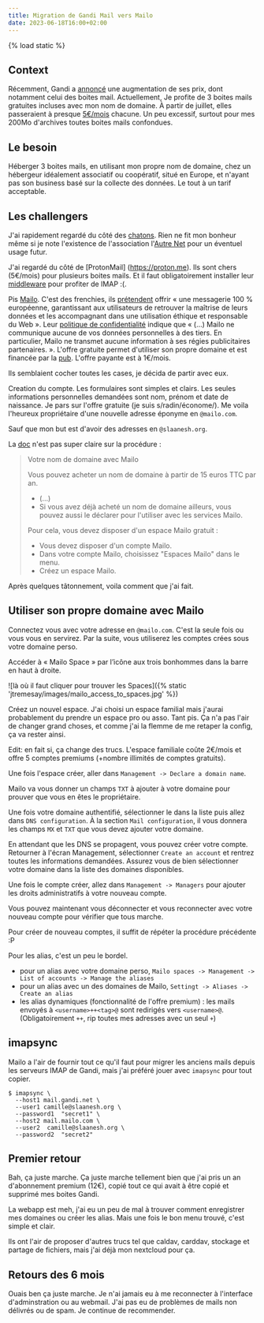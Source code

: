 ```yaml
---
title: Migration de Gandi Mail vers Mailo
date: 2023-06-18T16:00+02:00
---
```

{% load static %}

## Context

Récemment, Gandi a [annoncé](https://linuxfr.org/users/acatton/journaux/gandi-passe-de-no-bullshit-a-bait-and-switch>) une augmentation de ses prix, dont notamment celui des boites mail. Actuellement, Je profite de 3 boites mails gratuites incluses avec mon nom de domaine. À partir de juillet, elles passeraient à presque [5€/mois](https://www.gandi.net/static/documents/2023-july-eur-renew-price-increase.pdf) chacune. Un peu excessif, surtout pour mes 200Mo d'archives toutes boites mails confondues.

## Le besoin

Héberger 3 boites mails, en utilisant mon propre nom de domaine, chez un hébergeur idéalement associatif ou coopératif, situé en Europe, et n'ayant pas son business basé sur la collecte des données. Le tout à un tarif acceptable.

## Les challengers

J'ai rapidement regardé du côté des [chatons](https://www.chatons.org/search/by-service?service_type_target_id=112&field_alternatives_aux_services_target_id=All&field_software_target_id=All&field_is_shared_value=All&title=>). Rien ne fit mon bonheur même si je note l'existence de l'association l'[Autre Net](https://www.lautre.net/) pour un éventuel usage futur.

J'ai regardé du côté de [ProtonMail] (https://proton.me). Ils sont chers (5€/mois) pour plusieurs boites mails. Et il faut obligatoirement installer leur [middleware](https://proton.me/mail/bridge) pour profiter de IMAP :(.

Pis [Mailo](https://www.mailo.com/). C'est des frenchies, ils [prétendent](https://www.mailo.com/mailo/fr/qui-sommes-nous.php) offrir « une messagerie 100 % européenne, garantissant aux utilisateurs de retrouver la maîtrise de leurs données et les accompagnant dans une utilisation éthique et responsable du Web ». Leur [politique de confidentialité](https://www.mailo.com/mailo/fr/regles-de-confidentialite.php) indique que « (…) Mailo ne communique aucune de vos données personnelles à des tiers. En particulier, Mailo ne transmet aucune information à ses régies publicitaires partenaires. ». L'offre gratuite permet d'utiliser son propre domaine et est financée par la [pub](https://ublockorigin.com/). L'offre payante est à 1€/mois.

Ils semblaient cocher toutes les cases, je décida de partir avec eux.

Creation du compte. Les formulaires sont simples et clairs. Les seules informations personnelles demandées sont nom, prénom et date de naissance. Je pars sur l'offre gratuite (je suis s/radin/économe/). Me voila l'heureux propriétaire d'une nouvelle adresse éponyme en `@mailo.com`.

Sauf que mon but est d'avoir des adresses en `@slaanesh.org`.

La [doc](https://www.mailo.com/mailo/fr/noms-de-domaine.php>) n'est pas super claire sur la procédure :

> Votre nom de domaine avec Mailo
>
> Vous pouvez acheter un nom de domaine à partir de 15 euros TTC par an.
>  - (…)
>  - Si vous avez déjà acheté un nom de domaine ailleurs, vous pouvez aussi le déclarer pour l'utiliser avec les services Mailo.
>
> Pour cela, vous devez disposer d'un espace Mailo gratuit :
>  - Vous devez disposer d'un compte Mailo.
>  - Dans votre compte Mailo, choisissez "Espaces Mailo" dans le menu.
>  - Créez un espace Mailo.

Après quelques tâtonnement, voila comment que j'ai fait.

## Utiliser son propre domaine avec Mailo

Connectez vous avec votre adresse en `@mailo.com`. C'est la seule fois ou vous vous en servirez. Par la suite, vous utiliserez les comptes crées sous votre domaine perso.

Accéder à « Mailo Space » par l’icône aux trois bonhommes dans la barre en haut à droite.

![là où il faut cliquer pour trouver les Spaces]({% static 'jtremesay/images/mailo_access_to_spaces.jpg' %})

Créez un nouvel espace. J'ai choisi un espace familial mais j'aurai probablement du prendre un espace pro ou asso. Tant pis. Ça n'a pas l'air de changer grand choses, et comme j'ai la flemme de me retaper la config, ça va rester ainsi.

Edit: en fait si, ça change des trucs. L'espace familiale coûte 2€/mois et offre 5 comptes premiums (+nombre illimités de comptes gratuits).

Une fois l'espace créer, aller dans `Management -> Declare a domain name`.

Mailo va vous donner un champs `TXT` à ajouter à votre domaine pour prouver que vous en êtes le propriétaire.

Une fois votre domaine authentifié, sélectionner le dans la liste puis allez dans `DNS configuration`. À la section `Mail configuration`, il vous donnera les champs `MX` et `TXT` que vous devez ajouter votre domaine.

En attendant que les DNS se propagent, vous pouvez créer votre compte. Retourner à l'écran Management, sélectionner `Create an account` et rentrez toutes les informations demandées. Assurez vous de bien sélectionner votre domaine dans la liste des domaines disponibles.

Une fois le compte créer, allez dans `Management -> Managers` pour ajouter les droits administratifs à votre nouveau compte.

Vous pouvez maintenant vous déconnecter et vous reconnecter avec votre nouveau compte pour vérifier que tous marche.

Pour créer de nouveau comptes, il suffit de répéter la procédure précédente :P

Pour les alias, c'est un peu le bordel.

- pour un alias avec votre domaine perso, `Mailo spaces -> Management -> List of accounts -> Manage the aliases`
- pour un alias avec un des domaines de Mailo, `Settingt -> Aliases -> Create an alias`
- les alias dynamiques (fonctionnalité de l'offre premium) : les mails envoyés à `<username>++<tag>@` sont redirigés vers `<username>@`. (Obligatoirement `++`, rip toutes mes adresses avec un seul `+`)

## imapsync

Mailo a l'air de fournir tout ce qu'il faut pour migrer les anciens mails depuis les serveurs IMAP de Gandi, mais j'ai préféré jouer avec `imapsync` pour tout copier.

```shell
$ imapsync \
  --host1 mail.gandi.net \
  --user1 camille@slaanesh.org \
  --password1  "secret1" \
  --host2 mail.mailo.com \
  --user2  camille@slaanesh.org \
  --password2  "secret2"
```

## Premier retour

Bah, ça juste marche. Ça juste marche tellement bien que j'ai pris un an d'abonnement premium (12€), copié tout ce qui avait à être copié et supprimé mes boites Gandi.

La webapp est meh, j'ai eu un peu de mal à trouver comment enregistrer mes domaines ou créer les alias. Mais une fois le bon menu trouvé, c'est simple et clair.

Ils ont l'air de proposer d'autres trucs tel que caldav, carddav, stockage et partage de fichiers, mais j'ai déjà mon nextcloud pour ça.

## Retours des 6 mois

Ouais ben ça juste marche. Je n'ai jamais eu à me reconnecter à l'interface d'adminstration ou au webmail. J'ai pas eu de problèmes de mails non délivrés ou de spam. Je continue de recommender.
